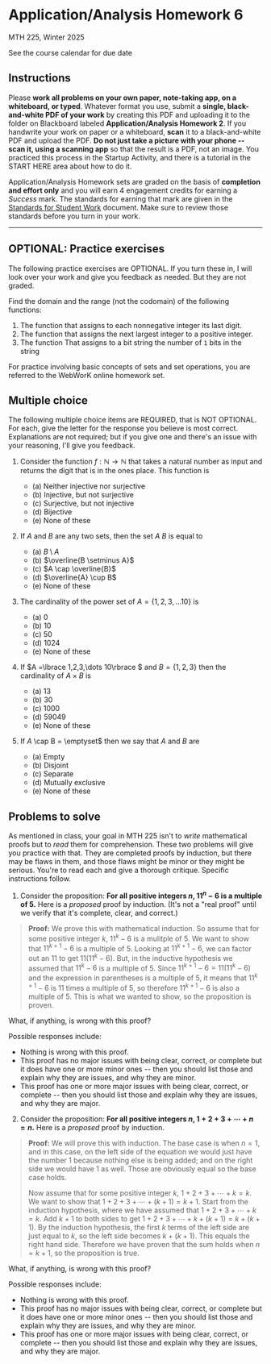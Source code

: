 # Application/Analysis Homework 6

MTH 225, Winter 2025

See the course calendar for due date

## Instructions

Please **work all problems on your own paper, note-taking app, on a whiteboard, or typed**. Whatever format you use, submit a **single, black-and-white PDF of your work** by creating this PDF and uploading it to the folder on Blackboard labeled **Application/Analysis Homework 2**. If you handwrite your work on paper or a whiteboard, **scan** it to a black-and-white PDF and upload the PDF. **Do not just take a picture with your phone -- scan it, using a scanning app** so that the result is a PDF, not an image. You practiced this process in the Startup Activity, and there is a tutorial in the START HERE area about how to do it. 

Application/Analysis Homework sets are graded on the basis of **completion and effort only** and you will earn 4 engagement credits for earning a *Success* mark. The standards for earning that mark are given in the [Standards for Student Work](https://github.com/RobertTalbert/discretecs/blob/master/MTH225-Winter2025/course-docs/Standards%20for%20Student%20Work%20MTH%20225%20W25.md) document. Make sure to review those standards before you turn in your work. 

---

## OPTIONAL: Practice exercises 

The following practice exercises are OPTIONAL. If you turn these in, I will look over your work and give you feedback as needed. But they are not graded. 

Find the domain and the range (not the codomain) of the following functions: 

1. The function that assigns to each nonnegative integer its last digit. 
2. The function that assigns the next largest integer to a positive integer. 
3. The function That assigns to a bit string the number of `1` bits in the string

For practice involving basic concepts of sets and set operations, you are referred to the WebWorK online homework set. 

 
## Multiple choice

The following multiple choice items are REQUIRED, that is NOT OPTIONAL. For each, give the letter for the response you believe is most correct. Explanations are not required; but if you give one and there's an issue with your reasoning, I'll give you feedback. 

1. Consider the function $f: \mathbb{N} \rightarrow \mathbb{N}$ that takes a natural number as input and returns the digit that is in the ones place. This function is 

    - (a) Neither injective nor surjective 
    - (b) Injective, but not surjective 
    - (c) Surjective, but not injective
    - (d) Bijective
    - (e) None of these 

2. If $A$ and $B$ are any two sets, then the set $A \ B$ is equal to 

    - (a) $B \setminus A$ 
    - (b) $\overline{B \setminus A}$
    - (c) $A \cap \overline{B}$ 
    - (d) $\overline{A} \cup B$
    - (e) None of these 

3. The cardinality of the power set of $A = \lbrace 1,2,3,\dots 10\rbrace$ is 

    - (a) $0$ 
    - (b) $10$
    - (c) $50$ 
    - (d) $1024$
    - (e) None of these 

4. If $A =\lbrace 1,2,3,\dots 10\rbrace $ and $B = \lbrace 1,2,3 \rbrace$ then the cardinality of $A \times B$ is 

    - (a) $13$
    - (b) $30$
    - (c) $1000$
    - (d) $59049$
    - (e) None of these 

5. If $A$ \cap B = \emptyset$ then we say that $A$ and $B$ are 

    - (a) Empty 
    - (b) Disjoint
    - (c) Separate 
    - (d) Mutually exclusive
    - (e) None of these 

## Problems to solve 

As mentioned in class, your goal in MTH 225 isn't to *write* mathematical proofs but to *read* them for comprehension. These two problems will give you practice with that. They are completed proofs by induction, but there may be flaws in them, and those flaws might be minor or they might be serious. You're to read each and give a thorough critique. Specific instructions follow. 

1. Consider the proposition: **For all positive integers $n$, $11^n - 6$ is a multiple of $5$.** Here is a *proposed* proof by induction. (It's not a "real proof" until we verify that it's complete, clear, and correct.)

>**Proof:** We prove this with mathematical induction. So assume that for some positive integer $k$, $11^k - 6$ is a mulitple of $5$. We want to show that $11^{k+1} - 6$ is a multiple of $5$. Looking at $11^{k+1} - 6$, we can factor out an $11$ to get $11(11^k - 6)$. But, in the inductive hypothesis we assumed that $11^k-6$ is a multiple of $5$. Since $11^{k+1} - 6 = 11(11^k - 6)$ and the expression in parentheses is a multiple of $5$, it means that $11^{k+1} - 6$ is $11$ times a multiple of $5$, so therefore $11^{k+1} - 6$ is also a multiple of $5$. This is what we wanted to show, so the proposition is proven. 

What, if anything, is wrong with this proof? 

Possible responses include: 
- Nothing is wrong with this proof. 
- This proof has no major issues with being clear, correct, or complete but it does have one or more minor ones -- then you should list those and explain why they are issues, and why they are minor. 
- This proof has one or more major issues with being clear, correct, or complete -- then you should list those and explain why they are issues, and why they are major.


2. Consider the proposition: **For all positive integers $n$, $1 + 2 + 3 + \cdots + n = n$.** Here is a *proposed* proof by induction. 

>**Proof:** We will prove this with induction. The base case is when $n=1$, and in this case, on the left side of the equation we would just have the number $1$ because nothing else is being added; and on the right side we would have $1$ as well. Those are obviously equal so the base case holds. 
>
>Now assume that for some positive integer $k$, $1 + 2 + 3 + \cdots + k = k$. We want to show that $1 + 2 + 3 + \cdots + (k+1) = k+1$. Start from the induction hypothesis, where we have assumed that $1 + 2 + 3 + \cdots + k = k$. Add $k+1$ to both sides to get $1 + 2 + 3 + \cdots + k + (k+1) = k + (k+1)$. By the induction hypothesis, the first $k$ terms of the left side are just equal to $k$, so the left side becomes $k + (k+1)$. This equals the right hand side. Therefore we have proven that the sum holds when $n = k+1$, so the proposition is true. 

What, if anything, is wrong with this proof? 

Possible responses include: 
- Nothing is wrong with this proof. 
- This proof has no major issues with being clear, correct, or complete but it does have one or more minor ones -- then you should list those and explain why they are issues, and why they are minor. 
- This proof has one or more major issues with being clear, correct, or complete -- then you should list those and explain why they are issues, and why they are major.